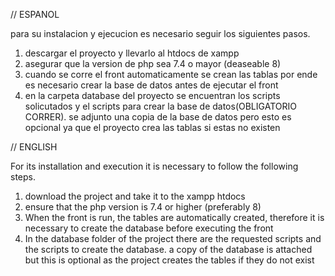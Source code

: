 // ESPANOL

para su instalacion y ejecucion es necesario seguir los siguientes pasos.

1. descargar el proyecto y llevarlo al htdocs de xampp
2. asegurar que la version de php sea 7.4 o mayor (deaseable 8)
3. cuando se corre el front automaticamente se crean las tablas por ende es necesario crear la base de datos antes de ejecutar el front
4. en la carpeta database del proyecto se encuentran los scripts solicutados y el scripts para crear la base de datos(OBLIGATORIO CORRER). se adjunto una copia de la base de datos pero esto es opcional ya que el proyecto crea las tablas si estas no existen

// ENGLISH

For its installation and execution it is necessary to follow the following steps.

1. download the project and take it to the xampp htdocs
2. ensure that the php version is 7.4 or higher (preferably 8)
3. When the front is run, the tables are automatically created, therefore it is necessary to create the database before executing the front
4. In the database folder of the project there are the requested scripts and the scripts to create the database. a copy of the database is attached but this is optional as the project creates the tables if they do not exist
